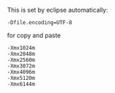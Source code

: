 This is set by eclipse automatically:
```
-Dfile.encoding=UTF-8
```

for copy and paste
```
-Xmx1024m
-Xmx2048m
-Xmx2560m
-Xmx3072m
-Xmx4096m
-Xmx5120m
-Xmx6144m
```